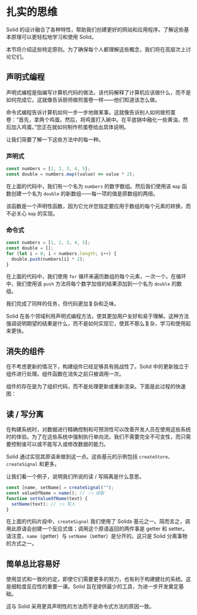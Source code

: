 # 扎实的思维

Solid 的设计融合了各种特性，帮助我们创建更好的网站和应用程序。了解这些基本原理可以更轻松地学习和使用 Solid。

本节将介绍这些特定原则。为了确保每个人都理解这些概念，我们将在高层次上讨论它们。

## 声明式编程

声明式编程是指编写计算机代码的做法，该代码解释了计算机应该做什么，而不是如何完成它。这就像告诉厨师做煎蛋卷一样——他们知道该怎么做。

命令式编程告诉计算机如何一步一步地做某事。这就像告诉别人如何做煎蛋卷：“首先，拿两个鸡蛋。然后，将鸡蛋打入碗中。在平底锅中融化一些黄油，然后加入鸡蛋。”您正在就如何制作煎蛋卷给出具体说明。

让我们简要了解一下这些方法中的每一种。

### 声明式

```js
const numbers = [1, 2, 3, 4, 5];
const double = numbers.map((value) => value * 2);
```

在上面的代码中，我们有一个名为 `numbers` 的数字数组。然后我们使用该 `map` 函数创建一个名为 `double` 的新数组——每一项的值是原数组的两倍。

该函数是一个声明性函数，因为它允许您指定要应用于数组的每个元素的转换，而不必关心 `map` 的实现。

### 命令式

```js
const numbers = [1, 2, 3, 4, 5];
const double = [];
for (let i = 0; i < numbers.length; i++) {
  double.push(numbers[i] * 2);
}
```

在上面的代码中，我们使用 `for` 循环来遍历数组的每个元素，一次一个。在循环中，我们使用该 `push` 方法将每个数字加倍的结果添加到一个名为 `double` 的数组。

我们完成了同样的任务，但代码更加复杂和乏味。

Solid 在各个领域利用声明式编程方法，使其更加用户友好和易于理解。这种方法强调说明期望的结果是什么，而不是如何实现它，使其不那么复杂，学习和使用起来更快。

## 消失的组件

在不考虑更新的情况下，构建组件已经足够具有挑战性了。Solid 中的更新独立于组件进行处理。组件函数在消失之前只被调用一次。

组件的存在是为了组织代码，而不是处理更新或重新渲染。下面是此过程的快速图：

<ThemedImage
  alt="Solid simple state update"
  lightSrc="https://docs.solidjs.com/images/foundations/thinking-solid/solid-simple-state-update-light.svg"
  darkSrc="https://docs.solidjs.com/images/foundations/thinking-solid/solid-simple-state-update-dark.svg"
/>

## 读 / 写分离

在构建系统时，对数据进行精确控制和可预测性可以改善开发人员在使用这些系统时的体验。为了在这些系统中强制执行单向流，我们不需要完全不可变性，而只需要控制谁可以或不能写入或修改数据的能力。

Solid 通过实现其原语来做到这一点。这些基元的示例包括 `createStore`、`createSignal` 和更多。

让我们看一个例子，说明我们所说的读 / 写隔离是什么意思。

```js
const [name, setName] = createSignal("");
const valueOfName = name(); // 👈 读取
function setValueOfName(text) {
  setName(text); // 👈 写入
}
```

在上面的代码片段中，`createSignal` 我们使用了 Solids 基元之一。简而言之，调用此原语会创建一个反应式值；调用这个原语返回的两件事是 getter 和 setter。请注意，`name`（getter）与 `setName`（setter）是分开的。这只是 Solid 分离事物的方式之一。

## 简单总比容易好

使用显式和一致的约定，即使它们需要更多的努力，也有利于构建健壮的系统。这是细粒度反应性的重要一课。Solid 旨在提供最少的工具，为进一步开发奠定基础。

这与 Solid 采用更具声明性的方法而不是命令式方法的原因一致。

